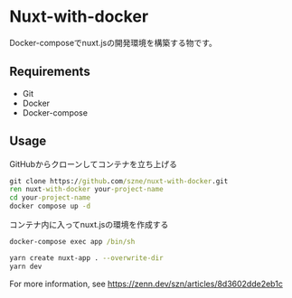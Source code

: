 # Nuxt-with-docker

Docker-composeでnuxt.jsの開発環境を構築する物です。

## Requirements

- Git
- Docker
- Docker-compose

## Usage

GitHubからクローンしてコンテナを立ち上げる

```cmd
git clone https://github.com/szne/nuxt-with-docker.git
ren nuxt-with-docker your-project-name
cd your-project-name
docker compose up -d
```

コンテナ内に入ってnuxt.jsの環境を作成する

```cmd
docker-compose exec app /bin/sh
```

```sh
yarn create nuxt-app . --overwrite-dir
yarn dev
```

For more information, see <https://zenn.dev/szn/articles/8d3602dde2eb1c>